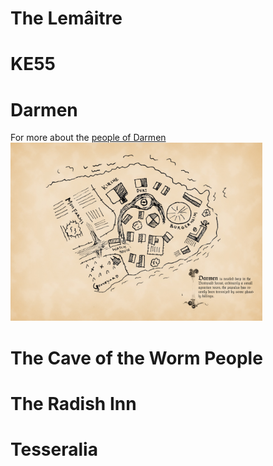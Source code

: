 <!-- TITLE: Locations -->
<!-- SUBTITLE: The locations in this fantastical world. -->

# The Lemâitre
# KE55
# Darmen
For more about the [people of Darmen](/notes/people#darmen)
<img alt="Darmen Village Map" src="/uploads/darmen.jpg" style="width: 80%; max-width: 555px;"/>
# The Cave of the Worm People
# The Radish Inn
# Tesseralia